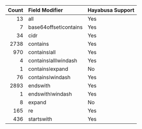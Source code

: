|   Count | Field Modifier        | Hayabusa Support   |
|--------:|:----------------------|:-------------------|
|      13 | all                   | Yes                |
|       7 | base64offsetǀcontains | Yes                |
|      34 | cidr                  | Yes                |
|    2738 | contains              | Yes                |
|     970 | containsǀall          | Yes                |
|       4 | containsǀallǀwindash  | Yes                |
|       1 | containsǀexpand       | No                 |
|      76 | containsǀwindash      | Yes                |
|    2893 | endswith              | Yes                |
|       1 | endswithǀwindash      | Yes                |
|       8 | expand                | No                 |
|     165 | re                    | Yes                |
|     436 | startswith            | Yes                |